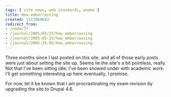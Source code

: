 ```yaml
---
tags: [ site news, web standards, exams ]
title: How embarrassing
created: 1117060643
redirect_from:
- /node/77
- /journal/2005/05/25/how_embarrassing
- /journal/2005-05-25/how_embarrassing
- /journal/2005-25-05/how_embarrassing
---
```

Three months since I last posted on this site, and all of those early posts were
just about setting the site up. Seems lie the site's a bit pointless, really.
Not that I've been sitting idle; I've been snowed under with academic work. I'll
get something interesting up here eventually, I promise.

For now, let it be known that I am procrastinating my exam revision by upgrading
the site to Drupal 4.6.

